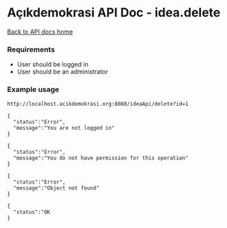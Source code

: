 # Açıkdemokrasi API Doc - idea.delete

[Back to API docs home](Home)

### Requirements
- User should be logged in
- User should be an administrator

### Example usage
```
http://localhost.acikdemokrasi.org:8080/ideaApi/delete?id=1
```
```
{
  "status":"Error",
  "message":"You are not logged in"
}
```
```
{
  "status":"Error",
  "message":"You do not have permission for this operation"
}
```

```
{
  "status":"Error",
  "message":"Object not found"
}
```
```
{
  "status":"OK
}
```
